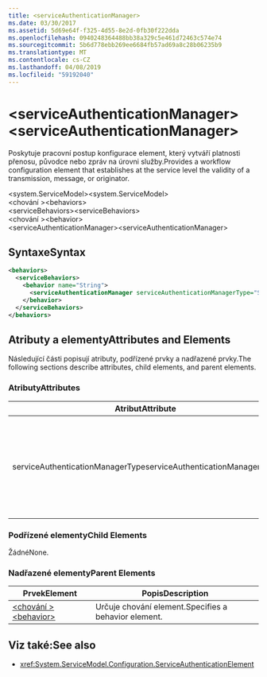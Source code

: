```yaml
---
title: <serviceAuthenticationManager>
ms.date: 03/30/2017
ms.assetid: 5d69e64f-f325-4d55-8e2d-0fb30f222dda
ms.openlocfilehash: 0940248364488bb38a329c5e461d72463c574e74
ms.sourcegitcommit: 5b6d778ebb269ee6684fb57ad69a8c28b06235b9
ms.translationtype: MT
ms.contentlocale: cs-CZ
ms.lasthandoff: 04/08/2019
ms.locfileid: "59192040"
---
```

# <a name="serviceauthenticationmanager"></a><span data-ttu-id="7bda5-101">\<serviceAuthenticationManager></span><span class="sxs-lookup"><span data-stu-id="7bda5-101">\<serviceAuthenticationManager></span></span>
<span data-ttu-id="7bda5-102">Poskytuje pracovní postup konfigurace element, který vytváří platnosti přenosu, původce nebo zpráv na úrovni služby.</span><span class="sxs-lookup"><span data-stu-id="7bda5-102">Provides a workflow configuration element that establishes at the service level the validity of a transmission, message, or originator.</span></span>  
  
<span data-ttu-id="7bda5-103">\<system.ServiceModel></span><span class="sxs-lookup"><span data-stu-id="7bda5-103">\<system.ServiceModel></span></span>  
<span data-ttu-id="7bda5-104">\<chování ></span><span class="sxs-lookup"><span data-stu-id="7bda5-104">\<behaviors></span></span>  
<span data-ttu-id="7bda5-105">\<serviceBehaviors></span><span class="sxs-lookup"><span data-stu-id="7bda5-105">\<serviceBehaviors></span></span>  
<span data-ttu-id="7bda5-106">\<chování ></span><span class="sxs-lookup"><span data-stu-id="7bda5-106">\<behavior></span></span>  
<span data-ttu-id="7bda5-107">\<serviceAuthenticationManager></span><span class="sxs-lookup"><span data-stu-id="7bda5-107">\<serviceAuthenticationManager></span></span>  
  
## <a name="syntax"></a><span data-ttu-id="7bda5-108">Syntaxe</span><span class="sxs-lookup"><span data-stu-id="7bda5-108">Syntax</span></span>  
  
```xml  
<behaviors>
  <serviceBehaviors>
    <behavior name="String">
      <serviceAuthenticationManager serviceAuthenticationManagerType="String" />
    </behavior>
  </serviceBehaviors>
</behaviors>
```  
  
## <a name="attributes-and-elements"></a><span data-ttu-id="7bda5-109">Atributy a elementy</span><span class="sxs-lookup"><span data-stu-id="7bda5-109">Attributes and Elements</span></span>  
 <span data-ttu-id="7bda5-110">Následující části popisují atributy, podřízené prvky a nadřazené prvky.</span><span class="sxs-lookup"><span data-stu-id="7bda5-110">The following sections describe attributes, child elements, and parent elements.</span></span>  
  
### <a name="attributes"></a><span data-ttu-id="7bda5-111">Atributy</span><span class="sxs-lookup"><span data-stu-id="7bda5-111">Attributes</span></span>  
  
|<span data-ttu-id="7bda5-112">Atribut</span><span class="sxs-lookup"><span data-stu-id="7bda5-112">Attribute</span></span>|<span data-ttu-id="7bda5-113">Popis</span><span class="sxs-lookup"><span data-stu-id="7bda5-113">Description</span></span>|  
|---------------|-----------------|  
|<span data-ttu-id="7bda5-114">serviceAuthenticationManagerType</span><span class="sxs-lookup"><span data-stu-id="7bda5-114">serviceAuthenticationManagerType</span></span>|<span data-ttu-id="7bda5-115">Řetězec, který určuje typ zásady ověřování pro aktuální chování.</span><span class="sxs-lookup"><span data-stu-id="7bda5-115">A string that specifies the type of the authentication policy for the current behavior.</span></span>|  
  
### <a name="child-elements"></a><span data-ttu-id="7bda5-116">Podřízené elementy</span><span class="sxs-lookup"><span data-stu-id="7bda5-116">Child Elements</span></span>  
 <span data-ttu-id="7bda5-117">Žádné</span><span class="sxs-lookup"><span data-stu-id="7bda5-117">None.</span></span>  
  
### <a name="parent-elements"></a><span data-ttu-id="7bda5-118">Nadřazené elementy</span><span class="sxs-lookup"><span data-stu-id="7bda5-118">Parent Elements</span></span>  
  
|<span data-ttu-id="7bda5-119">Prvek</span><span class="sxs-lookup"><span data-stu-id="7bda5-119">Element</span></span>|<span data-ttu-id="7bda5-120">Popis</span><span class="sxs-lookup"><span data-stu-id="7bda5-120">Description</span></span>|  
|-------------|-----------------|  
|[<span data-ttu-id="7bda5-121">\<chování ></span><span class="sxs-lookup"><span data-stu-id="7bda5-121">\<behavior></span></span>](../../../../../docs/framework/configure-apps/file-schema/wcf/behavior-of-endpointbehaviors.md)|<span data-ttu-id="7bda5-122">Určuje chování element.</span><span class="sxs-lookup"><span data-stu-id="7bda5-122">Specifies a behavior element.</span></span>|  
  
## <a name="see-also"></a><span data-ttu-id="7bda5-123">Viz také:</span><span class="sxs-lookup"><span data-stu-id="7bda5-123">See also</span></span>

- <xref:System.ServiceModel.Configuration.ServiceAuthenticationElement>
